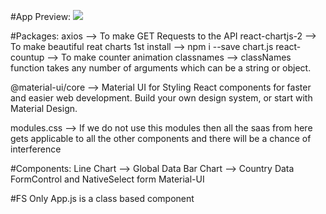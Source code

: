 #App Preview:
![](covid-19.JPG)


#Packages:
axios --> To make GET Requests to the API
react-chartjs-2 --> To make beautiful reat charts 1st install --> npm i --save chart.js
react-countup --> To make counter animation
classnames --> classNames function takes any number of arguments which can be a string or object.

@material-ui/core --> Material UI for Styling
React components for faster and easier web development. Build your own design system, or start with Material Design.


modules.css --> If we do not use this modules then all the saas from here gets applicable to all the other components and there will be a chance of interference

#Components:
Line Chart --> Global Data
Bar Chart --> Country Data
FormControl and NativeSelect form Material-UI

#FS
Only App.js is a class based component
